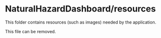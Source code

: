 # NaturalHazardDashboard/resources

This folder contains resources (such as images) needed by the application. 

This file can be removed.
